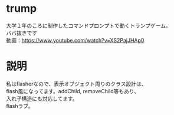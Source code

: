 # trump
大学１年のころに制作したコマンドプロンプトで動くトランプゲーム。  
ババ抜きです  
動画：<https://www.youtube.com/watch?v=XS2PajJHAp0>

# 説明
私はflasherなので、表示オブジェクト周りのクラス設計は、  
flash風になってます。addChild, removeChild等もあり、  
入れ子構造にも対応してます。  
flashラブ。
